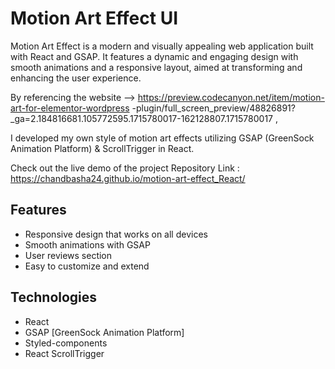 # Motion Art Effect UI

Motion Art Effect is a modern and visually appealing web application built with React and GSAP.
It features a dynamic and engaging design with smooth animations and a responsive layout,
aimed at transforming and enhancing the user experience.

By referencing the website --> https://preview.codecanyon.net/item/motion-art-for-elementor-wordpress
-plugin/full_screen_preview/48826891?_ga=2.184816681.105772595.1715780017-162128807.1715780017 ,

I developed my own style of motion art effects utilizing GSAP (GreenSock Animation Platform) & ScrollTrigger in React.

Check out the live demo of the project Repository Link : https://chandbasha24.github.io/motion-art-effect_React/

## Features

- Responsive design that works on all devices
- Smooth animations with GSAP
- User reviews section
- Easy to customize and extend

## Technologies

- React
- GSAP [GreenSock Animation Platform]
- Styled-components
- React ScrollTrigger

